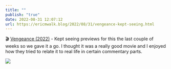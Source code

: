 ```yaml
---
title: ""
publish: "true"
date: 2022-08-31 12:07:12
url: https://ericmwalk.blog/2022/08/31/vengeance-kept-seeing.html
---
```


🎬 [Vengeance (2022)](https://www.imdb.com/title/tt11976532/) - Kept seeing previews for this the last couple of weeks so we gave it a go. I thought it was a really good movie and I enjoyed how they tried to relate it to real life in certain commentary parts.


![](https://ericmwalk.blog/uploads/2022/d5355f42c7.jpg)